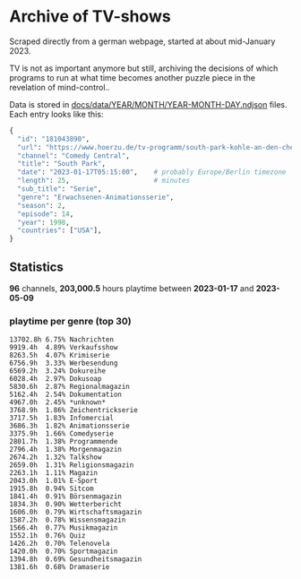 # Archive of TV-shows

Scraped directly from a german webpage, started at about mid-January 2023.

TV is not as important anymore but still, archiving the decisions of which programs to run at what time
becomes another puzzle piece in the revelation of mind-control.. 

Data is stored in [docs/data/YEAR/MONTH/YEAR-MONTH-DAY.ndjson](docs/data/) files. 
Each entry looks like this:

```python
{
  "id": "181043890", 
  "url": "https://www.hoerzu.de/tv-programm/south-park-kohle-an-den-chefkoch/bid_181043890/", 
  "channel": "Comedy Central", 
  "title": "South Park", 
  "date": "2023-01-17T05:15:00",    # probably Europe/Berlin timezone 
  "length": 25,                     # minutes 
  "sub_title": "Serie", 
  "genre": "Erwachsenen-Animationsserie", 
  "season": 2, 
  "episode": 14, 
  "year": 1998, 
  "countries": ["USA"],
}
```

## Statistics

**96** channels, **203,000.5** hours playtime between **2023-01-17** and **2023-05-09**


### playtime per genre (top 30)

    13702.8h 6.75% Nachrichten
    9919.4h  4.89% Verkaufsshow
    8263.5h  4.07% Krimiserie
    6756.9h  3.33% Werbesendung
    6569.2h  3.24% Dokureihe
    6028.4h  2.97% Dokusoap
    5830.6h  2.87% Regionalmagazin
    5162.4h  2.54% Dokumentation
    4967.0h  2.45% *unknown*
    3768.9h  1.86% Zeichentrickserie
    3717.5h  1.83% Infomercial
    3686.3h  1.82% Animationsserie
    3375.9h  1.66% Comedyserie
    2801.7h  1.38% Programmende
    2796.4h  1.38% Morgenmagazin
    2674.2h  1.32% Talkshow
    2659.0h  1.31% Religionsmagazin
    2263.1h  1.11% Magazin
    2043.0h  1.01% E-Sport
    1915.8h  0.94% Sitcom
    1841.4h  0.91% Börsenmagazin
    1834.3h  0.90% Wetterbericht
    1606.0h  0.79% Wirtschaftsmagazin
    1587.2h  0.78% Wissensmagazin
    1566.4h  0.77% Musikmagazin
    1552.1h  0.76% Quiz
    1426.2h  0.70% Telenovela
    1420.0h  0.70% Sportmagazin
    1394.8h  0.69% Gesundheitsmagazin
    1381.6h  0.68% Dramaserie
